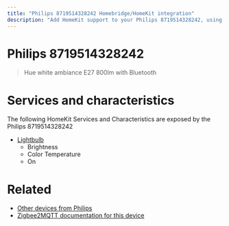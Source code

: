 ```yaml
---
title: "Philips 8719514328242 Homebridge/HomeKit integration"
description: "Add HomeKit support to your Philips 8719514328242, using Homebridge, Zigbee2MQTT and homebridge-z2m."
---
```

<!---
This file has been GENERATED using src/docgen/docgen.ts
DO NOT EDIT THIS FILE MANUALLY!
-->
# Philips 8719514328242
> Hue white ambiance E27 800lm with Bluetooth


# Services and characteristics
The following HomeKit Services and Characteristics are exposed by
the Philips 8719514328242

* [Lightbulb](../../light.md)
  * Brightness
  * Color Temperature
  * On


# Related
* [Other devices from Philips](../index.md#philips)
* [Zigbee2MQTT documentation for this device](https://www.zigbee2mqtt.io/devices/8719514328242.html)